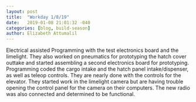 ```yaml
---
layout: post
title:  "Workday 1/8/19"
date:   2019-01-08 21:01:32 -040
categories: [blog, build-season]
author: Elizabeth Attumalil
---
```



Electrical assisted Programming with the test electronics board and the limelight. They also worked on pneumatics for prototyping the hatch cover outtake and started assembling a second electronics board for prototyping.  
Programming coded the cargo intake and the hatch panel intake/dispenser, as well as teleop controls. They are nearly done with the controls for the elevator. They started work in the limelight camera but are having trouble opening the control panel for the camera on their computers. The new radio was also connected and determined to be functional.
